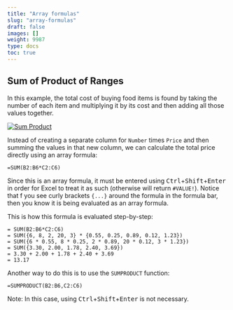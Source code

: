 ```yaml
---
title: "Array formulas"
slug: "array-formulas"
draft: false
images: []
weight: 9987
type: docs
toc: true
---
```


## Sum of Product of Ranges
In this example, the total cost of buying food items is found by taking the number of each item and multiplying it by its  cost and then adding all those values together.

[![Sum Product][1]][1]

Instead of creating a separate column for `Number` times `Price` and then summing the values in that new column, we can calculate the total price directly using an array formula:

    =SUM(B2:B6*C2:C6)

Since this is an array formula, it must be entered using <kbd>Ctrl</kbd>+<kbd>Shift</kbd>+<kbd>Enter</kbd> in order for Excel to treat it as such (otherwise will return `#VALUE!`). Notice that f you see curly brackets `{...}` around the formula in the formula bar, then you know it is being evaluated as an array formula.

This is how this formula is evaluated step-by-step:

    = SUM(B2:B6*C2:C6)
    = SUM({6, 8, 2, 20, 3} * {0.55, 0.25, 0.89, 0.12, 1.23})
    = SUM({6 * 0.55, 8 * 0.25, 2 * 0.89, 20 * 0.12, 3 * 1.23})
    = SUM({3.30, 2.00, 1.78, 2.40, 3.69})
    = 3.30 + 2.00 + 1.78 + 2.40 + 3.69
    = 13.17

Another way to do this is to use the `SUMPRODUCT` function:

    =SUMPRODUCT(B2:B6,C2:C6)

Note: In this case, using <kbd>Ctrl</kbd>+<kbd>Shift</kbd>+<kbd>Enter</kbd> is not necessary.

  [1]: http://i.stack.imgur.com/2zIlb.png

